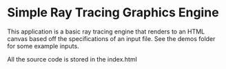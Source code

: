 # Simple Ray Tracing Graphics Engine

This application is a basic ray tracing engine that renders to an HTML canvas based off the specifications of an input file. See the demos folder for some example inputs. 

All the source code is stored in the index.html
